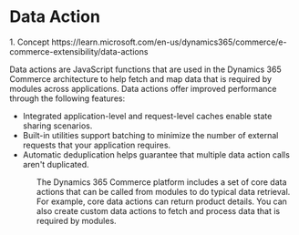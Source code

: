 <h1> Data Action</h1>
1. Concept
   https://learn.microsoft.com/en-us/dynamics365/commerce/e-commerce-extensibility/data-actions<br/>
<p>Data actions are JavaScript functions that are used in the Dynamics 365 Commerce architecture to help fetch and map data that is required by modules across applications.
  Data actions offer improved performance through the following features:</p>

<ul>
  <li>Integrated application-level and request-level caches enable state sharing scenarios.</li>
  <li>Built-in utilities support batching to minimize the number of external requests that your application requires.</li>
  <li>Automatic deduplication helps guarantee that multiple data action calls aren't duplicated.</li>
<ul>
   
<p>The Dynamics 365 Commerce platform includes a set of core data actions that can be called from modules to do typical data retrieval. For example, core data actions can return product details. You can also create custom data actions to fetch and process data that is required by modules. </p>
